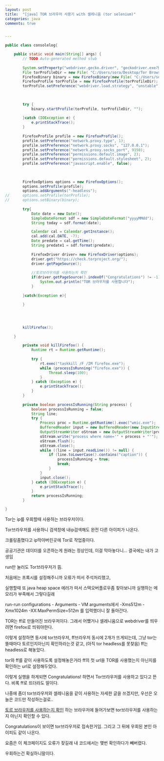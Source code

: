 ```yaml
---
layout: post
title:  "[java] TOR 브라우저 사용기 with 셀레니움 (tor selenium)"
categories: java
comments: true


---
```




~~~java
public class consolelog{

	public static void main(String[] args) {
		// TODO Auto-generated method stub
		
		System.setProperty("webdriver.gecko.driver", "geckodriver.exe가 있는 디렉토리 경로"); 
		File torProfileDir = new File( "C:/Users/sora/Desktop/Tor Browser/Browser/TorBrowser/Data/Browser/profile.default");
		FirefoxBinary binary = new FirefoxBinary(new File( "C:/Users/sora/Desktop/Tor Browser/Browser/firefox.exe")); 
		FirefoxProfile torProfile = new FirefoxProfile(torProfileDir);
		torProfile.setPreference("webdriver.load.strategy", "unstable");
		
		
		
		try { 
			binary.startProfile(torProfile, torProfileDir, "");
			
		}catch (IOException e) { 
			e.printStackTrace(); 
		} 
		
		FirefoxProfile profile = new FirefoxProfile();
		profile.setPreference("network.proxy.type", 1);
		profile.setPreference("network.proxy.socks", "127.0.0.1");
		profile.setPreference("network.proxy.socks_port", 9150);
		profile.setPreference("permissions.default.image", 2);
		profile.setPreference("permissions.default.stylesheet", 2);
		profile.setPreference("javascript.enable", false);
		
		
		
		FirefoxOptions options = new FirefoxOptions();
		options.setProfile(profile);
		options.addArguments("-headless");
//		options.setProfile(torProfile);
//		options.setBinary(binary);
        
		try{
			Date date = new Date();
			SimpleDateFormat sdf = new SimpleDateFormat("yyyyMMdd");
			String today = sdf.format(date);

			Calendar cal = Calendar.getInstance();
			cal.add(cal.DATE, -7);
			Date predate = cal.getTime();
			String predate1 = sdf.format(predate);
	        
			FirefoxDriver driver= new FirefoxDriver(options); 
			driver.get("https://check.torproject.org/");
			driver.getPageSource();
			
			//토르브라우저를 사용하는지 확인
			if(driver.getPageSource().indexOf("Congratulations") != -1){
				System.out.println("TOR 브라우저를 사용합니다");
			}
			
		}catch(Exception e){
			
		}
		
		
		
		  
		killFirefox(); 
		
	} 

		private void killFirefox() {
		    Runtime rt = Runtime.getRuntime();
	
		    try {
		        rt.exec("taskkill /F /IM firefox.exe");
		        while (processIsRunning("firefox.exe")) {
		            Thread.sleep(100);
		        }
		    } catch (Exception e) {
		        e.printStackTrace();
		    }
		}
	
		private boolean processIsRunning(String process) {
		    boolean processIsRunning = false;
		    String line;
		    try {
		        Process proc = Runtime.getRuntime().exec("wmic.exe");
		        BufferedReader input = new BufferedReader(new InputStreamReader(proc.getInputStream()));
		        OutputStreamWriter oStream = new OutputStreamWriter(proc.getOutputStream());
		        oStream.write("process where name='" + process + "'");
		        oStream.flush();
		        oStream.close();
		        while ((line = input.readLine()) != null) {
		            if (line.toLowerCase().contains("caption")) {
		                processIsRunning = true;
		                break;
		            }
		        }
		        input.close();
		    } catch (IOException e) {
		        e.printStackTrace();
		    }
		    return processIsRunning;
		}

}
~~~



Tor는 ip를 우회할때 사용하는 브라우저이다.

Tor브라우저를 사용하니 검색창에 내ip검색해도 완전 다른 아이피가 나온다.

크롤링좀했다고 ip막아버린곳에 Tor로 작업중이다.

공공기관은 데이터를 오픈하는게 원래는 정상인데, 이걸 막아놓다니... 결국에는 내가 고생임

run만 눌러도 Tor브라우저가 뜸.

처음에는 프록시를 설정해주니까 오류가 떠서 주석처리했고,

실행할때 또 java heap space 에러가 떠서 스택오버플로우좀 찾아보니까 실행하는 메모리가 부족해서 그렇다길래

run-run configurations - Arguments - VM arguments에서 -Xms512m -Xmx1024m -XX:MaxPermSize=512m 를 입력했더니 잘 돌아간다.



TOR는 ff로 만들어진 브라우저이다. 그래서 어쨌거나 셀레니움으로 webdriver를 띄우려면 firefox로 띄워야한다.

이렇게 설정하면 동시에 tor브라우저, ff브라우저 동시에 2개가 뜨게되는데, 그냥 tor는 뜰때마다 토르인지아닌지 확인하라는것 같고, (아직 tor headless를 못찾음) ff는 headless로 해놓았다.

tor와 ff를 같이 사용하도록 설정해놓은거라 ff의 첫 url을 TOR를 사용했는지 아닌지를 확인하는 url로 설정해두었다.

이렇게 실행을 하게되면 Congratulations! 하면서 Tor브라우저를 사용하고 있다고 뜬다. 비록 ff로 뜨더라도 말이다. 



나중에 좀더 tor브라우저와 셀레니움을 같이 사용하는 자세한 글을 쓰겠지만, 우선은 오늘은 코드만 작성하는걸로..

[토르 브라우저를 사용하는지 확인](https://check.torproject.org/) 하는 브라우저에 들어가보면 tor브라우저를 사용하는지 아닌지 확인할 수 있다.

Congratulations이 보이면 tor브라우저로 접속한거임. 그리고 그 뒤에 우회된 본인 아이피도 같이 나온다.

요즘은 이 체크페이지도 오류가 잦길래 내 코드에서는 몇번 확인하다가 빼버렸다. 

우회하는건 확실하니말이다.